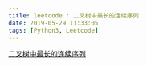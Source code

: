 ```yaml
---
title: leetcode : 二叉树中最长的连续序列
date: 2019-05-29 11:33:05
tags: [Python3, Leetcode]
---
```


[二叉树中最长的连续序列](https://leetcode-cn.com/problems/binary-tree-longest-consecutive-sequence-ii/)

